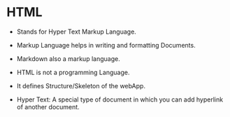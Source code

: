 # HTML 

- Stands for Hyper Text Markup Language.
- Markup Language helps in writing and formatting Documents.
- Markdown also a markup language.
- HTML is not a programming Language.
- It defines Structure/Skeleton of the webApp.

- Hyper Text: A special type of document in which you can add hyperlink of another document.


